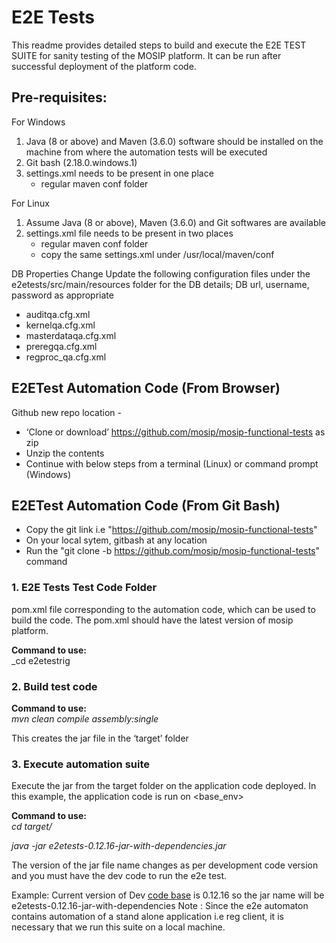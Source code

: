 # E2E Tests
This readme provides detailed steps to build and execute the E2E TEST SUITE for sanity testing of the MOSIP platform. It can be run after successful deployment of the platform code.

## Pre-requisites:
For Windows
1. Java (8 or above) and Maven (3.6.0) software should be installed on the machine from where the automation tests will be executed
2. Git bash (2.18.0.windows.1)
3. settings.xml needs to be present in one place
   * regular maven conf folder

For Linux
1. Assume Java (8 or above), Maven (3.6.0) and Git softwares are available
2. settings.xml file needs to be present in two places
   * regular maven conf folder
   * copy the same settings.xml under /usr/local/maven/conf

DB Properties Change
Update the following configuration files under the e2etests/src/main/resources folder for the DB details; DB url, username, password as appropriate
   * auditqa.cfg.xml
   * kernelqa.cfg.xml
   * masterdataqa.cfg.xml
   * preregqa.cfg.xml
   * regproc_qa.cfg.xml

## E2ETest Automation Code (From Browser)
Github new repo location - 
-	‘Clone or download’ https://github.com/mosip/mosip-functional-tests as zip 
-	Unzip the contents
- Continue with below steps from a terminal (Linux) or command prompt (Windows)

## E2ETest Automation Code (From Git Bash)
- Copy the git link i.e "https://github.com/mosip/mosip-functional-tests"
- On your local sytem, gitbash at any location
- Run the "git clone -b https://github.com/mosip/mosip-functional-tests" command

### 1. E2E Tests Test Code Folder  
pom.xml file corresponding to the automation code, which can be used to build the code.
The pom.xml should have the latest version of mosip platform.

**Command to use:** 
<br>_cd e2etestrig<br>

### 2. Build test code
**Command to use:**
<br>_mvn clean compile assembly:single_<br>

This creates the jar file in the ‘target’ folder

### 3. Execute automation suite
Execute the jar from the target folder on the application code deployed. In this example, the application code is run on <base_env>

**Command to use:**
<br>_cd target/_<br>

_java -jar e2etests-0.12.16-jar-with-dependencies.jar_


The version of the jar file name changes as per development code version and you must have the dev code to run the e2e test. 

Example: Current version of Dev [code base](https://github.com/mosip/mosip-platform) is 0.12.16 so the jar name will be e2etests-0.12.16-jar-with-dependencies
Note : Since the e2e automaton contains automation of a stand alone application i.e reg client, it is necessary that we run this suite on a local machine.
